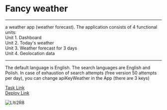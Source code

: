 # Fancy weather #
- - - -    

a weather app (weather forecast). The application consists of 4 functional units:      
Unit 1. Dashboard     
Unit 2. Today's weather     
Unit 3. Weather forecast for 3 days    
Unit 4. Geolocation data    
- - - -    
The default language is English. The search languages are English and Polish.
In case of exhaustion of search attempts (free version 50 attempts per day), you can change apiKeyWeather in the App (there are 3 keys)

[Task Link](https://github.com/rolling-scopes-school/tasks/blob/master/tasks/fancy-weather(en).md)    
[Deploy Link](https://weranika.github.io/fancy-weather/fancy-weather/)    

![Llti2R8](https://i.imgur.com/MuNLrfc.jpg)    

